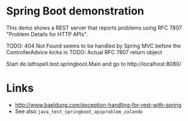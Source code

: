 Spring Boot demonstration
=========================

This demo shows a REST server that reports problems using
RFC 7807 "Problem Details for HTTP APIs".

TODO: 404 Not Found seems to be handled by Spring MVC before the ControllerAdvice kicks in
TODO: Actual RFC 7807 return object

Start de.lathspell.test.springboot.Main and go to http://localhost:8080/


Links
=====
* http://www.baeldung.com/exception-handling-for-rest-with-spring
* See also `java_test_springboot_apiproblem_zalando`
